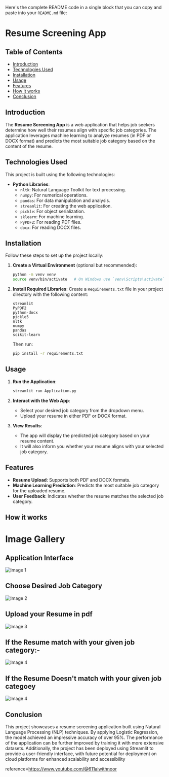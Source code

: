 Here's the complete README code in a single block that you can copy and paste into your `README.md` file:


# Resume Screening App

## Table of Contents
- [Introduction](#introduction)
- [Technologies Used](#technologies-used)
- [Installation](#installation)
- [Usage](#usage)
- [Features](#features)
- [How it works](#How-it-works)
- [Conclusion](#conclusion)


## Introduction

The **Resume Screening App** is a web application that helps job seekers determine how well their resumes align with specific job categories. The application leverages machine learning to analyze resumes (in PDF or DOCX format) and predicts the most suitable job category based on the content of the resume.

## Technologies Used

This project is built using the following technologies:
- **Python Libraries**:
  - `nltk`: Natural Language Toolkit for text processing.
  - `numpy`: For numerical operations.
  - `pandas`: For data manipulation and analysis.
  - `streamlit`: For creating the web application.
  - `pickle`: For object serialization.
  - `sklearn`: For machine learning.
  - `PyPDF2`: For reading PDF files.
  - `docx`: For reading DOCX files.

## Installation

Follow these steps to set up the project locally:


1. **Create a Virtual Environment** (optional but recommended):
   ```bash
   python -m venv venv
   source venv/bin/activate   # On Windows use `venv\Scripts\activate`
   ```

2. **Install Required Libraries**:
   Create a `Requirements.txt` file in your project directory with the following content:
   ```
   streamlit
   PyPDF2
   python-docx
   pickle5
   nltk
   numpy
   pandas
   scikit-learn
   ```
   Then run:
   ```bash
   pip install -r requirements.txt
   ```

## Usage

1. **Run the Application**:
   ```bash
   streamlit run Application.py
   ```

2. **Interact with the Web App**:
   - Select your desired job category from the dropdown menu.
   - Upload your resume in either PDF or DOCX format.

3. **View Results**:
   - The app will display the predicted job category based on your resume content.
   - It will also inform you whether your resume aligns with your selected job category.

## Features

- **Resume Upload**: Supports both PDF and DOCX formats.
- **Machine Learning Prediction**: Predicts the most suitable job category for the uploaded resume.
- **User Feedback**: Indicates whether the resume matches the selected job category.

## How it works
# Image Gallery

## Application Interface
![Image 1](Images/Step1_Resume.png)

## Choose Desired Job Category
![Image 2](Images/Step2_Resume.png)

## Upload your Resume in pdf
![Image 3](Images/step3_Resume.png)

## If the Resume match with your given job category:-
![Image 4](Images/s4.png)

## If the Resume Doesn't match with your given job categoey
![Image 4](Images/s5.png)

## Conclusion
This project showcases a resume screening application built using Natural Language Processing (NLP) techniques. By applying Logistic Regression, the model achieved an impressive accuracy of over 95%. The performance of the application can be further improved by training it with more extensive datasets. Additionally, the project has been deployed using Streamlit to provide a user-friendly interface, with future potential for deployment on cloud platforms for enhanced scalability and accessibility

reference=https://www.youtube.com/@611aiwithnoor
